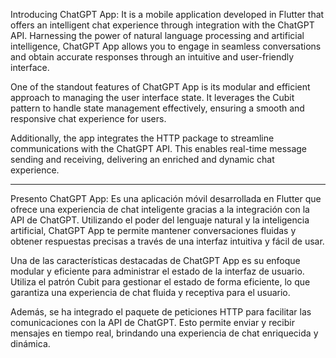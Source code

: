 Introducing ChatGPT App:
It is a mobile application developed in Flutter that offers an intelligent chat experience through integration with the ChatGPT API. Harnessing the power of natural language processing and artificial intelligence, ChatGPT App allows you to engage in seamless conversations and obtain accurate responses through an intuitive and user-friendly interface.

One of the standout features of ChatGPT App is its modular and efficient approach to managing the user interface state. It leverages the Cubit pattern to handle state management effectively, ensuring a smooth and responsive chat experience for users.

Additionally, the app integrates the HTTP package to streamline communications with the ChatGPT API. This enables real-time message sending and receiving, delivering an enriched and dynamic chat experience.

---------------------------------------------------------------------------------------------------------------------------------------------------------------------------------------------------------------------------------------------------------------------------------------------------------------------------------------------------------------------------------------------------------------------------------------------------------------------------------------------------------------------------------------------------------------------------------------------------------------------------------------------------------------------------------------------

Presento ChatGPT App:
Es una aplicación móvil desarrollada en Flutter que ofrece una experiencia de chat inteligente gracias a la integración con la API de ChatGPT. Utilizando el poder del lenguaje natural y la inteligencia artificial, ChatGPT App te permite mantener conversaciones fluidas y obtener respuestas precisas a través de una interfaz intuitiva y fácil de usar.

Una de las características destacadas de ChatGPT App es su enfoque modular y eficiente para administrar el estado de la interfaz de usuario. Utiliza el patrón Cubit para gestionar el estado de forma eficiente, lo que garantiza una experiencia de chat fluida y receptiva para el usuario.

Además, se ha integrado el paquete de peticiones HTTP para facilitar las comunicaciones con la API de ChatGPT. Esto permite enviar y recibir mensajes en tiempo real, brindando una experiencia de chat enriquecida y dinámica.
